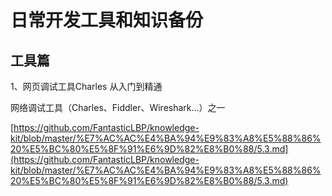 # 日常开发工具和知识备份

## 工具篇

1、网页调试工具Charles 从入门到精通

网络调试工具（Charles、Fiddler、Wireshark...）之一

[https://github.com/FantasticLBP/knowledge-kit/blob/master/%E7%AC%AC%E4%BA%94%E9%83%A8%E5%88%86%20%E5%BC%80%E5%8F%91%E6%9D%82%E8%B0%88/5.3.md](https://github.com/FantasticLBP/knowledge-kit/blob/master/%E7%AC%AC%E4%BA%94%E9%83%A8%E5%88%86%20%E5%BC%80%E5%8F%91%E6%9D%82%E8%B0%88/5.3.md)



